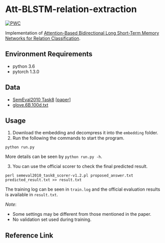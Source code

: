 # Att-BLSTM-relation-extraction
[![PWC](https://img.shields.io/endpoint.svg?url=https://paperswithcode.com/badge/attention-based-bidirectional-long-short-term/relation-extraction-on-semeval-2010-task-8)](https://paperswithcode.com/sota/relation-extraction-on-semeval-2010-task-8?p=attention-based-bidirectional-long-short-term)

Implementation of [Attention-Based Bidirectional Long Short-Term Memory Networks for Relation Classification](https://www.aclweb.org/anthology/P16-2034.pdf).

## Environment Requirements
* python 3.6
* pytorch 1.3.0

## Data
* [SemEval2010 Task8](https://drive.google.com/file/d/0B_jQiLugGTAkMDQ5ZjZiMTUtMzQ1Yy00YWNmLWJlZDYtOWY1ZDMwY2U4YjFk/view?sort=name&layout=list&num=50) \[[paper](https://www.aclweb.org/anthology/S10-1006.pdf)\]
* [glove.6B.100d.txt](https://nlp.stanford.edu/projects/glove/)

## Usage
1. Download the embedding and decompress it into the `embedding` folder.
2. Run the following the commands to start the program.
```shell
python run.py
```
More details can be seen by `python run.py -h`.

3. You can use the official scorer to check the final predicted result.
```shell
perl semeval2010_task8_scorer-v1.2.pl proposed_answer.txt predicted_result.txt >> result.txt
```

The training log can be seen in `train.log` and the official evaluation results is available in `result.txt`.

*Note*:
* Some settings may be different from those mentioned in the paper.
* No validation set used during training.


## Reference Link